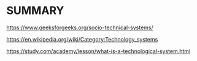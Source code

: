 # SUMMARY




https://www.geeksforgeeks.org/socio-technical-systems/

https://en.wikipedia.org/wiki/Category:Technology_systems

https://study.com/academy/lesson/what-is-a-technological-system.html
